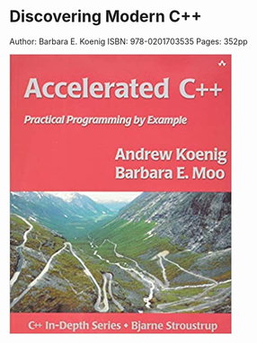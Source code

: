# Discovering Modern C++

Author: Barbara E. Koenig
ISBN: 978-0201703535
Pages: 352pp

![Book Cover](./cover.jpg)

